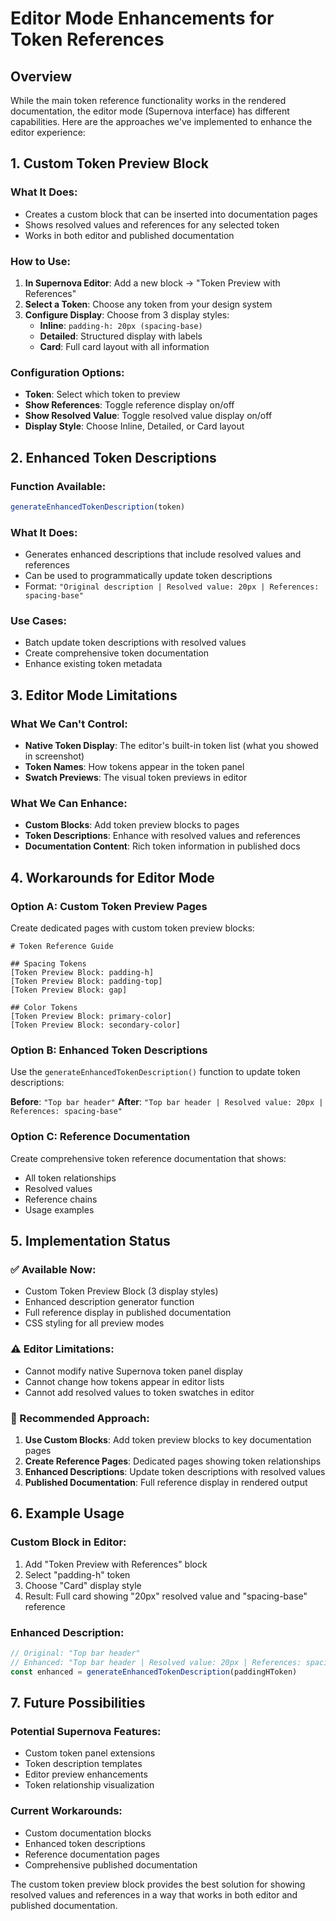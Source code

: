 # Editor Mode Enhancements for Token References

## Overview

While the main token reference functionality works in the rendered documentation, the editor mode (Supernova interface) has different capabilities. Here are the approaches we've implemented to enhance the editor experience:

## 1. Custom Token Preview Block

### What It Does:
- Creates a custom block that can be inserted into documentation pages
- Shows resolved values and references for any selected token
- Works in both editor and published documentation

### How to Use:
1. **In Supernova Editor**: Add a new block → "Token Preview with References"
2. **Select a Token**: Choose any token from your design system
3. **Configure Display**: Choose from 3 display styles:
   - **Inline**: `padding-h: 20px (spacing-base)`
   - **Detailed**: Structured display with labels
   - **Card**: Full card layout with all information

### Configuration Options:
- **Token**: Select which token to preview
- **Show References**: Toggle reference display on/off
- **Show Resolved Value**: Toggle resolved value display on/off
- **Display Style**: Choose Inline, Detailed, or Card layout

## 2. Enhanced Token Descriptions

### Function Available:
```javascript
generateEnhancedTokenDescription(token)
```

### What It Does:
- Generates enhanced descriptions that include resolved values and references
- Can be used to programmatically update token descriptions
- Format: `"Original description | Resolved value: 20px | References: spacing-base"`

### Use Cases:
- Batch update token descriptions with resolved values
- Create comprehensive token documentation
- Enhance existing token metadata

## 3. Editor Mode Limitations

### What We Can't Control:
- **Native Token Display**: The editor's built-in token list (what you showed in screenshot)
- **Token Names**: How tokens appear in the token panel
- **Swatch Previews**: The visual token previews in editor

### What We Can Enhance:
- **Custom Blocks**: Add token preview blocks to pages
- **Token Descriptions**: Enhance with resolved values and references
- **Documentation Content**: Rich token information in published docs

## 4. Workarounds for Editor Mode

### Option A: Custom Token Preview Pages
Create dedicated pages with custom token preview blocks:

```
# Token Reference Guide

## Spacing Tokens
[Token Preview Block: padding-h]
[Token Preview Block: padding-top]
[Token Preview Block: gap]

## Color Tokens  
[Token Preview Block: primary-color]
[Token Preview Block: secondary-color]
```

### Option B: Enhanced Token Descriptions
Use the `generateEnhancedTokenDescription()` function to update token descriptions:

**Before**: `"Top bar header"`
**After**: `"Top bar header | Resolved value: 20px | References: spacing-base"`

### Option C: Reference Documentation
Create comprehensive token reference documentation that shows:
- All token relationships
- Resolved values
- Reference chains
- Usage examples

## 5. Implementation Status

### ✅ Available Now:
- Custom Token Preview Block (3 display styles)
- Enhanced description generator function
- Full reference display in published documentation
- CSS styling for all preview modes

### ⚠️ Editor Limitations:
- Cannot modify native Supernova token panel display
- Cannot change how tokens appear in editor lists
- Cannot add resolved values to token swatches in editor

### 🎯 Recommended Approach:
1. **Use Custom Blocks**: Add token preview blocks to key documentation pages
2. **Create Reference Pages**: Dedicated pages showing token relationships
3. **Enhanced Descriptions**: Update token descriptions with resolved values
4. **Published Documentation**: Full reference display in rendered output

## 6. Example Usage

### Custom Block in Editor:
1. Add "Token Preview with References" block
2. Select "padding-h" token
3. Choose "Card" display style
4. Result: Full card showing "20px" resolved value and "spacing-base" reference

### Enhanced Description:
```javascript
// Original: "Top bar header"
// Enhanced: "Top bar header | Resolved value: 20px | References: spacing-base"
const enhanced = generateEnhancedTokenDescription(paddingHToken)
```

## 7. Future Possibilities

### Potential Supernova Features:
- Custom token panel extensions
- Token description templates
- Editor preview enhancements
- Token relationship visualization

### Current Workarounds:
- Custom documentation blocks
- Enhanced token descriptions
- Reference documentation pages
- Comprehensive published documentation

The custom token preview block provides the best solution for showing resolved values and references in a way that works in both editor and published documentation.